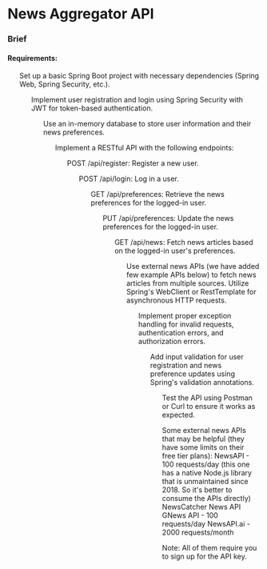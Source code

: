 # News Aggregator API
### Brief
#### Requirements:
<ol> Set up a basic Spring Boot project with necessary dependencies (Spring Web, Spring Security, etc.).
<ol> Implement user registration and login using Spring Security with JWT for token-based authentication.
<ol> Use an in-memory database to store user information and their news preferences.
<ol> Implement a RESTful API with the following endpoints:
<ol> POST /api/register: Register a new user.
<ol> POST /api/login: Log in a user.
<ol> GET /api/preferences: Retrieve the news preferences for the logged-in user.
<ol> PUT /api/preferences: Update the news preferences for the logged-in user.
<ol> GET /api/news: Fetch news articles based on the logged-in user's preferences.
<ol> Use external news APIs (we have added few example APIs below) to fetch news articles from multiple sources. Utilize Spring's WebClient or RestTemplate for asynchronous HTTP requests.
<ol> Implement proper exception handling for invalid requests, authentication errors, and authorization errors.
<ol> Add input validation for user registration and news preference updates using Spring's validation annotations.
<ol> Test the API using Postman or Curl to ensure it works as expected.

Some external news APIs that may be helpful (they have some limits on their free tier plans):
NewsAPI - 100 requests/day (this one has a native Node.js library that is unmaintained since 2018. So it's better to consume the APIs directly)
NewsCatcher News API
GNews API - 100 requests/day
NewsAPI.ai - 2000 requests/month

Note: All of them require you to sign up for the API key.

